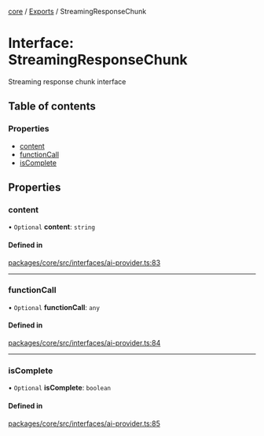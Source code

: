 <!-- 
 ⚠️  AUTO-GENERATED FILE - DO NOT EDIT MANUALLY
 This file is automatically generated by scripts/docs-generator.js
 To make changes, edit the source TypeScript files or update the generator script
-->

[core](../../) / [Exports](../modules) / StreamingResponseChunk

# Interface: StreamingResponseChunk

Streaming response chunk interface

## Table of contents

### Properties

- [content](StreamingResponseChunk#content)
- [functionCall](StreamingResponseChunk#functioncall)
- [isComplete](StreamingResponseChunk#iscomplete)

## Properties

### content

• `Optional` **content**: `string`

#### Defined in

[packages/core/src/interfaces/ai-provider.ts:83](https://github.com/woojubb/robota/blob/46e3c20d20507afa42f465edc1521c6649dfe421/packages/core/src/interfaces/ai-provider.ts#L83)

___

### functionCall

• `Optional` **functionCall**: `any`

#### Defined in

[packages/core/src/interfaces/ai-provider.ts:84](https://github.com/woojubb/robota/blob/46e3c20d20507afa42f465edc1521c6649dfe421/packages/core/src/interfaces/ai-provider.ts#L84)

___

### isComplete

• `Optional` **isComplete**: `boolean`

#### Defined in

[packages/core/src/interfaces/ai-provider.ts:85](https://github.com/woojubb/robota/blob/46e3c20d20507afa42f465edc1521c6649dfe421/packages/core/src/interfaces/ai-provider.ts#L85)

